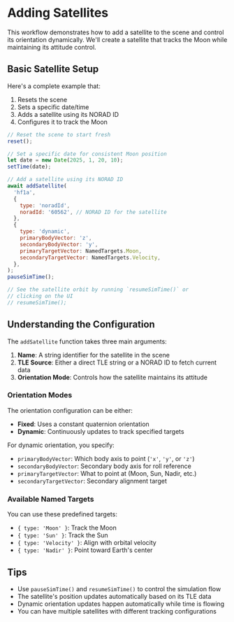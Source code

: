 # Adding Satellites

This workflow demonstrates how to add a satellite to the scene and control its
orientation dynamically. We'll create a satellite that tracks the Moon while
maintaining its attitude control.

## Basic Satellite Setup

Here's a complete example that:
1. Resets the scene
2. Sets a specific date/time
3. Adds a satellite using its NORAD ID
4. Configures it to track the Moon

```javascript
// Reset the scene to start fresh
reset();

// Set a specific date for consistent Moon position
let date = new Date(2025, 1, 20, 10);
setTime(date);

// Add a satellite using its NORAD ID
await addSatellite(
  'hf1a',
  {
    type: 'noradId',
    noradId: '60562', // NORAD ID for the satellite
  },
  {
    type: 'dynamic',
    primaryBodyVector: 'z',
    secondaryBodyVector: 'y',
    primaryTargetVector: NamedTargets.Moon,
    secondaryTargetVector: NamedTargets.Velocity,
  },
);
pauseSimTime();

// See the satellite orbit by running `resumeSimTime()` or
// clicking on the UI
// resumeSimTime();
```

## Understanding the Configuration

The `addSatellite` function takes three main arguments:

1. **Name**: A string identifier for the satellite in the scene
2. **TLE Source**: Either a direct TLE string or a NORAD ID to fetch current data
3. **Orientation Mode**: Controls how the satellite maintains its attitude

### Orientation Modes

The orientation configuration can be either:

- **Fixed**: Uses a constant quaternion orientation
- **Dynamic**: Continuously updates to track specified targets

For dynamic orientation, you specify:

- `primaryBodyVector`: Which body axis to point (`'x'`, `'y'`, or `'z'`)
- `secondaryBodyVector`: Secondary body axis for roll reference
- `primaryTargetVector`: What to point at (Moon, Sun, Nadir, etc.)
- `secondaryTargetVector`: Secondary alignment target

### Available Named Targets

You can use these predefined targets:
- `{ type: 'Moon' }`: Track the Moon
- `{ type: 'Sun' }`: Track the Sun
- `{ type: 'Velocity' }`: Align with orbital velocity
- `{ type: 'Nadir' }`: Point toward Earth's center

## Tips

- Use `pauseSimTime()` and `resumeSimTime()` to control the simulation flow
- The satellite's position updates automatically based on its TLE data
- Dynamic orientation updates happen automatically while time is flowing
- You can have multiple satellites with different tracking configurations
